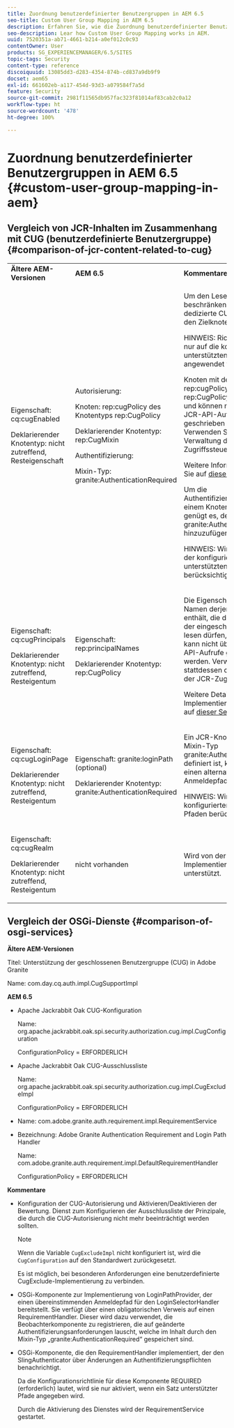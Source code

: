 ```yaml
---
title: Zuordnung benutzerdefinierter Benutzergruppen in AEM 6.5
seo-title: Custom User Group Mapping in AEM 6.5
description: Erfahren Sie, wie die Zuordnung benutzerdefinierter Benutzergruppen in AEM funktioniert.
seo-description: Lear how Custom User Group Mapping works in AEM.
uuid: 7520351a-ab71-4661-b214-a0ef012c0c93
contentOwner: User
products: SG_EXPERIENCEMANAGER/6.5/SITES
topic-tags: Security
content-type: reference
discoiquuid: 13085dd3-d283-4354-874b-cd837a9db9f9
docset: aem65
exl-id: 661602eb-a117-454d-93d3-a079584f7a5d
feature: Security
source-git-commit: 2981f11565db957fac323f81014af83cab2c0a12
workflow-type: ht
source-wordcount: '478'
ht-degree: 100%

---
```


# Zuordnung benutzerdefinierter Benutzergruppen in AEM 6.5 {#custom-user-group-mapping-in-aem}

## Vergleich von JCR-Inhalten im Zusammenhang mit CUG (benutzerdefinierte Benutzergruppe) {#comparison-of-jcr-content-related-to-cug}

<table>
 <tbody>
  <tr>
   <td><strong>Ältere AEM-Versionen</strong></td>
   <td><strong>AEM 6.5</strong></td>
   <td><strong>Kommentare</strong></td>
  </tr>
  <tr>
   <td><p>Eigenschaft: cq:cugEnabled</p> <p>Deklarierender Knotentyp: nicht zutreffend, Resteigenschaft</p> </td>
   <td><p>Autorisierung:</p> <p>Knoten: rep:cugPolicy des Knotentyps rep:CugPolicy</p> <p>Deklarierender Knotentyp: rep:CugMixin</p> <p> </p> <p> </p> <p> </p> Authentifizierung:</p> <p>Mixin-Typ: granite:AuthenticationRequired</p> </td>
   <td><p>Um den Lesezugriff zu beschränken, wird eine dedizierte CUG-Richtlinie auf den Zielknoten angewendet.</p> <p>HINWEIS: Richtlinien können nur auf die konfigurierten unterstützten Pfade angewendet werden.</p> <p>Knoten mit dem Namen rep:cugPolicy und Typ rep:CugPolicy sind geschützt und können nicht mit regulären JCR-API-Aufrufen geschrieben werden. Verwenden Sie stattdessen die Verwaltung der JCR-Zugriffssteuerung.</p> <p>Weitere Informationen finden Sie auf <a href="https://jackrabbit.apache.org/oak/docs/security/authorization/cug.html">dieser Seite</a>.</p> <p>Um die Authentifizierungspflicht auf einem Knoten durchzusetzen, genügt es, den Mixin-Typ granite:AuthenticationRequired hinzuzufügen.</p> <p>HINWEIS: Wird nur unterhalb der konfigurierten unterstützten Pfade berücksichtigt.</p> </td>
  </tr>
  <tr>
   <td><p>Eigenschaft: cq:cugPrincipals</p> <p>Deklarierender Knotentyp: nicht zutreffend, Resteigentum</p> </td>
   <td><p>Eigenschaft: rep:principalNames</p> <p>Deklarierender Knotentyp: rep:CugPolicy</p> </td>
   <td><p>Die Eigenschaft, die die Namen derjenigen Prinzipale enthält, die den Inhalt unter der eingeschränkten CUG lesen dürfen, ist geschützt und kann nicht über reguläre JCR-API-Aufrufe geschrieben werden. Verwenden Sie stattdessen die Verwaltung der JCR-Zugriffssteuerung.</p> <p>Weitere Details zur Implementierung finden Sie auf <a href="https://jackrabbit.apache.org/api/2.12/org/apache/jackrabbit/api/security/authorization/PrincipalSetPolicy.html">dieser Seite</a>.</p> </td>
  </tr>
  <tr>
   <td><p>Eigenschaft: cq:cugLoginPage</p> <p>Deklarierender Knotentyp: nicht zutreffend, Resteigentum</p> </td>
   <td><p>Eigenschaft: granite:loginPath (optional)</p> <p>Deklarierender Knotentyp: granite:AuthenticationRequired</p> </td>
   <td><p>Ein JCR-Knoten, bei dem der Mixin-Typ granite:AuthenticationRequired definiert ist, kann optional einen alternativen Anmeldepfad definieren.</p> <p>HINWEIS: Wird nur unter den konfigurierten unterstützten Pfaden berücksichtigt.</p> </td>
  </tr>
  <tr>
   <td><p>Eigenschaft: cq:cugRealm</p> <p>Deklarierender Knotentyp: nicht zutreffend, Resteigentum</p> </td>
   <td>nicht vorhanden</td>
   <td>Wird von der neuen Implementierung nicht mehr unterstützt.</td>
  </tr>
 </tbody>
</table>

## Vergleich der OSGi-Dienste {#comparison-of-osgi-services}

**Ältere AEM-Versionen**

Titel: Unterstützung der geschlossenen Benutzergruppe (CUG) in Adobe Granite

Name: com.day.cq.auth.impl.CugSupportImpl

**AEM 6.5**

* Apache Jackrabbit Oak CUG-Konfiguration

   Name: org.apache.jackrabbit.oak.spi.security.authorization.cug.impl.CugConfiguration

   ConfigurationPolicy = ERFORDERLICH

* Apache Jackrabbit Oak CUG-Ausschlussliste

   Name: org.apache.jackrabbit.oak.spi.security.authorization.cug.impl.CugExcludeImpl

   ConfigurationPolicy = ERFORDERLICH

* Name: com.adobe.granite.auth.requirement.impl.RequirementService
* Bezeichnung: Adobe Granite Authentication Requirement and Login Path Handler

   Name: com.adobe.granite.auth.requirement.impl.DefaultRequirementHandler

   ConfigurationPolicy = ERFORDERLICH

**Kommentare**

* Konfiguration der CUG-Autorisierung und Aktivieren/Deaktivieren der Bewertung.
Dienst zum Konfigurieren der Ausschlussliste der Prinzipale, die durch die CUG-Autorisierung nicht mehr beeinträchtigt werden sollten.

   >[!NOTE]
   > 
   >Wenn die Variable `CugExcludeImpl` nicht konfiguriert ist, wird die `CugConfiguration` auf den Standardwert zurückgesetzt.

   Es ist möglich, bei besonderen Anforderungen eine benutzerdefinierte CugExclude-Implementierung zu verbinden.

* OSGi-Komponente zur Implementierung von LoginPathProvider, der einen übereinstimmenden Anmeldepfad für den LoginSelectorHandler bereitstellt. Sie verfügt über einen obligatorischen Verweis auf einen RequirementHandler. Dieser wird dazu verwendet, die Beobachterkomponente zu registrieren, die auf geänderte Authentifizierungsanforderungen lauscht, welche im Inhalt durch den Mixin-Typ „granite:AuthenticationRequired“ gespeichert sind.
* OSGi-Komponente, die den RequirementHandler implementiert, der den SlingAuthenticator über Änderungen an Authentifizierungspflichten benachrichtigt.

   Da die Konfigurationsrichtlinie für diese Komponente REQUIRED (erforderlich) lautet, wird sie nur aktiviert, wenn ein Satz unterstützter Pfade angegeben wird.

   Durch die Aktivierung des Dienstes wird der RequirementService gestartet.

<!-- nested tables not supported - text above is the table>
<table>
 <tbody>
  <tr>
   <td><strong>Older AEM Versions</strong></td>
   <td><strong>AEM 6.5</strong></td>
   <td><strong>Comments</strong></td>
  </tr>
  <tr>
   <td><p>Label: Adobe Granite Closed User Group (CUG) Support</p> <p>Name: com.day.cq.auth.impl.CugSupportImpl</p> </td>
   <td><p>Label: Apache Jackrabbit Oak CUG Configuration</p> <p>Name: org.apache.jackrabbit.oak.spi.security.authorization.cug.impl.CugConfiguration</p> <p>ConfigurationPolicy = REQUIRED</p> </td>
    <td><p>Label: Apache Jackrabbit Oak CUG Exclude List</p> <p>Name: org.apache.jackrabbit.oak.spi.security.authorization.cug.impl.CugExcludeImpl</p> <p>ConfigurationPolicy = REQUIRED</p> <p> </p> <p> </p> <p> </p> <p> </p> </td>
      </tr>
      <tr>
       <td>Name: com.adobe.granite.auth.requirement.impl.RequirementService</td>
      </tr>
      <tr>
       <td><p>Label: Adobe Granite Authentication Requirement and Login Path Handler</p> <p>Name: com.adobe.granite.auth.requirement.impl.DefaultRequirementHandler</p> <p>ConfigurationPolicy = REQUIRED</p> </td>
      </tr>
     </tbody>
    </table> </td>
   <td>
     <tbody>
      <tr>
       <td>Configuration of the CUG authorization and enable/disable the evaluation.</td>
      </tr>
      <tr>
       <td><p>Service to configure exclusion list of principals which should not be affected by the CUG authorization.</p> <p>NOTE: If the CugExcludeImpl is not configured, the CugConfiguration will fall back to the default.</p> <p>It is possible to plug a custom CugExclude implementation in case of special needs.</p> </td>
      </tr>
      <tr>
       <td>OSGi component implementing LoginPathProvider that exposes a matching login path to the LoginSelectorHandler. It has a mandatory reference to a RequirementHandler which is used to register the observer that listens to changed auth requirements stored in the content by the means of the granite:AuthenticationRequired mixin type. </td>
      </tr>
      <tr>
       <td><p>OSGi component implementing RequirementHandler that notifies the SlingAuthenticator about changes to authrequirements.</p> <p>As configuration policy for this component is REQUIRE it will only be activated if a set of supported paths is specified.</p> <p>Enabling the service will launch the RequirementService.</p> </td>
      </tr>
     </tbody>
     </td>
  </tr>
  <tr>
   <td> </td>
   <td> </td>
   <td> </td>
  </tr>
  <tr>
   <td> </td>
   <td> </td>
   <td> </td>
  </tr>
  <tr>
   <td> </td>
   <td> </td>
   <td> </td>
  </tr>
 </tbody>
</table>
-->
